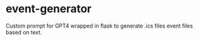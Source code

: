 # event-generator
Custom prompt for GPT4 wrapped in flask to generate .ics files event files based on text.
